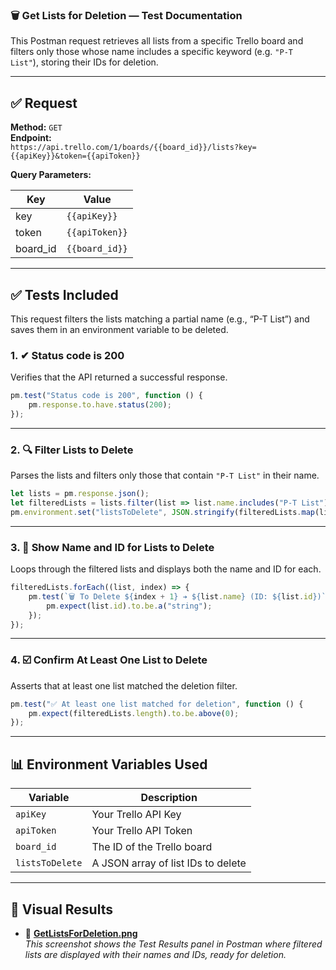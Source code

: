 ### 🗑️ Get Lists for Deletion — Test Documentation

This Postman request retrieves all lists from a specific Trello board and filters only those whose name includes a specific keyword (e.g. `"P-T List"`), storing their IDs for deletion.

---

## ✅ Request

**Method:** `GET`  
**Endpoint:**  
`https://api.trello.com/1/boards/{{board_id}}/lists?key={{apiKey}}&token={{apiToken}}`

**Query Parameters:**

| Key      | Value          |
|----------|----------------|
| key      | `{{apiKey}}`   |
| token    | `{{apiToken}}` |
| board_id | `{{board_id}}` |

---

## ✅ Tests Included

This request filters the lists matching a partial name (e.g., “P-T List”) and saves them in an environment variable to be deleted.

### 1. ✔ Status code is 200

Verifies that the API returned a successful response.

```javascript
pm.test("Status code is 200", function () {
    pm.response.to.have.status(200);
});
```

---

### 2. 🔍 Filter Lists to Delete

Parses the lists and filters only those that contain `"P-T List"` in their name.

```javascript
let lists = pm.response.json();
let filteredLists = lists.filter(list => list.name.includes("P-T List"));
pm.environment.set("listsToDelete", JSON.stringify(filteredLists.map(list => list.id)));
```

---

### 3. 🧾 Show Name and ID for Lists to Delete

Loops through the filtered lists and displays both the name and ID for each.

```javascript
filteredLists.forEach((list, index) => {
    pm.test(`🗑️ To Delete ${index + 1} ➔ ${list.name} (ID: ${list.id})`, function () {
        pm.expect(list.id).to.be.a("string");
    });
});
```

---

### 4. ☑️ Confirm At Least One List to Delete

Asserts that at least one list matched the deletion filter.

```javascript
pm.test("✅ At least one list matched for deletion", function () {
    pm.expect(filteredLists.length).to.be.above(0);
});
```

---

## 📊 Environment Variables Used

| Variable       | Description                          |
|----------------|--------------------------------------|
| `apiKey`       | Your Trello API Key                  |
| `apiToken`     | Your Trello API Token                |
| `board_id`     | The ID of the Trello board           |
| `listsToDelete`| A JSON array of list IDs to delete   |

---

## 📸 Visual Results

- 🔹 **[GetListsForDeletion.png](../printscreen/GetListsForDeletion.png)**  
  _This screenshot shows the Test Results panel in Postman where filtered lists are displayed with their names and IDs, ready for deletion._